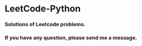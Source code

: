 # LeetCode-Python
### Solutions of Leetcode problems.
### If you have any question, please send me a message.
